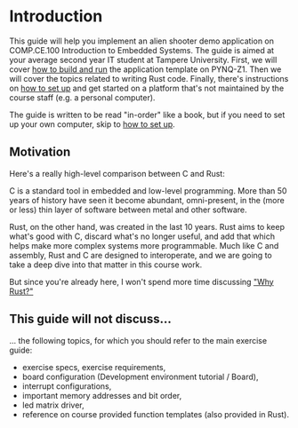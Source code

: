 # Introduction

This guide will help you implement an alien shooter demo application on COMP.CE.100 Introduction to Embedded Systems. The guide is aimed at your average second year IT student at Tampere University. First, we will cover [how to build and run](./2_build-and-run.md) the application template on PYNQ-Z1. Then we will cover the topics related to writing Rust code. Finally, there's instructions on [how to set up](./4_setup-environment.md) and get started on a platform that's not maintained by the course staff (e.g. a personal computer).

The guide is written to be read "in-order" like a book, but if you need to set up your own computer, skip to [how to set up](./4_setup-environment.md).


## Motivation

Here's a really high-level comparison between C and Rust:

C is a standard tool in embedded and low-level programming. More than 50 years of history have seen it become abundant, omni-present, in the (more or less) thin layer of software between metal and other software.

Rust, on the other hand, was created in the last 10 years. Rust aims to keep what's good with C, discard what's no longer useful, and add that which helps make more complex systems more programmable. Much like C and assembly, Rust and C are designed to interoperate, and we are going to take a deep dive into that matter in this course work.

But since you're already here, I won't spend more time discussing ["Why Rust?"](https://doc.rust-lang.org/book/foreword.html)


## This guide will not discuss...
... the following topics, for which you should refer to the main exercise guide:
* exercise specs, exercise requirements,
* board configuration (Development environment tutorial / Board),
* interrupt configurations,
* important memory addresses and bit order,
* led matrix driver,
* reference on course provided function templates (also provided in Rust).
